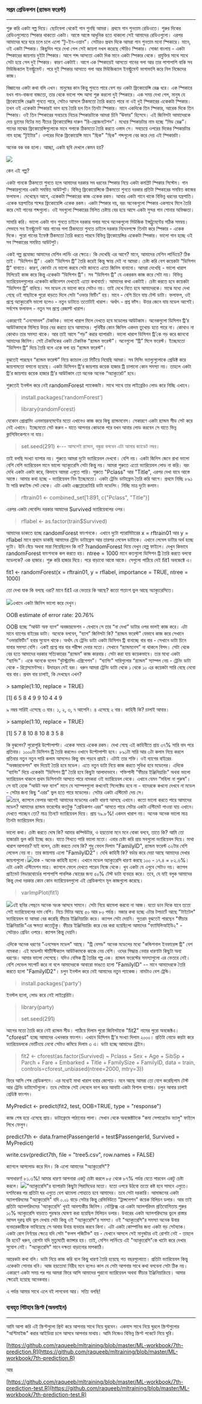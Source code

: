 ### সপ্তম প্রেডিকশন \(র‌্যান্ডম ফরেস্ট\)

---

শুরু করি একটা গল্প দিয়ে। ছোটবেলা থেকেই গান শুনছি আমরা। প্রথমে গান শুনতাম রেডিওতে। শুরুর দিকের রেডিওগুলোতে স্পিকার থাকতো একটা। আস্তে আস্তে আধুনিক হতে থাকলো সেই আমাদের রেডিওগুলো। এরপর আমাদের ঘরে ঘরে চলে চলে এলো “টু-ইন-ওয়ান”।  সেটারও প্রথম দিকে আমরা গান শুনতাম মনো স্পিকারে। মানে, ওই একটা স্পিকার। কিছুদিন পরে দেখা গেল সেই জায়গা দখল করেছে স্টেরিও স্পিকার। সোজা বাংলায় - একটা স্পিকারের জায়গায় দুইটা স্পিকার। আগে শব্দ আসতো একটা দিক মানে একটা স্পিকার থেকে। প্রযুক্তির সাথে সাথে সেটা হয়ে গেল দুই স্পিকার। কারণ একটাই। আগে এক স্পিকারেই আসতো গানের গলা আর তার পাশাপাশি বাকি সব মিউজিক্যাল ইনস্ট্রুমেন্ট। পরে দুই স্পিকার আসাতে গলা আর মিউজিক্যাল ইনস্ট্রুমেন্ট ভাগাভাগি করে নিল নিজেদের কাজ।

বিজ্ঞানের একটা কথা বলি এখন। মানুষের কান কিন্তু শুনতে পারে বেশ বড় একটা ফ্রিকোয়েন্সি রেঞ্জ ধরে। এক স্পিকারে যখন গান-বাজনা বাজতো, তার থেকে ভালো শব্দ আসা শুরু করলো দুই স্পিকারে। এক সময় দেখা গেল, মানুষ যে ফ্রিকোয়েন্সি রেঞ্জটা শুনতে পারে, সেটাও আসলে ঠিকমতো তৈরি করতে পারে না ওই দুই স্পিকারের একেকটা স্পিকার। তখন ওই একেকটা স্পিকারই ভাগ হয়ে তৈরি হল তিন তিনটা স্পিকার। মানে একদিকে তিন স্পিকার, আরেক দিকে তিন স্পিকার। ওই তিন স্পিকারের সবচেয়ে নিচের স্পিকারটাকে আমরা চিনি “ঊফার” হিসেবে। এই জিনিসটা আমাদেরকে দেয় ড্রামের বিটের মত নীচের ফ্রিকোয়েন্সির দারুন “রি-প্রেজেনটেশন”। মধ্যের স্পিকারটার নাম হচ্ছে “মিড রেঞ্জ”। গানের মাঝের  ফ্রিকোয়েন্সিগুলোকে মানে গলাকে ঠিকমতো তৈরি করতে ওস্তাদ সে। সবচেয়ে ওপরের দিকের স্পিকারটার নাম হচ্ছে “টুইটার”। ওপরের দিকে ফ্রিকোয়েন্সি মানে "ছিক" "ছিক" শব্দগুলো বের করে দেয় এই স্পিকারটা।

অনেক বক বক হলো। আচ্ছা, একটা ছবি দেখলে কেমন হয়?

![](/assets/speaker.jpg)

কেন এই গল্প?

একটা গানকে ঠিকমতো শুনতে হলে আমাদের দরকার সব  ধরনের স্পিকার নিয়ে একটা কমপ্লিট স্পিকার সিস্টেম। গান স্পিকারগুলোর একটা সমন্বিত আউটপুট। বিভিন্ন ফ্রিকোয়েন্সিকে ঠিকমতো শুনতে দরকার প্রতিটা স্পিকারের সমন্বিত কাজের ফলাফল। দেখেছেন আগে, একেকটা স্পিকারের কাজ একেক রকম। আবার একটা গানে থাকে বিভিন্ন ধরনের যন্ত্রপাতি। একেক যন্ত্রপাতির শব্দের ফ্রিকোয়েন্সি একেক রকম। একটা স্পিকার নয়, বরং অনেকগুলো স্পিকার একসাথে মিলে তৈরি করে সেই গানের শব্দগুলো। ওই সবগুলো স্পিকারের মিলিত চেষ্টায় বের হয়ে আসে একটা সুন্দর গান শোনার অভিজ্ঞতা।

সামারি করি। ভালো একটা গান শুনতে চাইলে দরকার গলার সাথে অনেকগুলো মিউজিক ইন্সট্রুমেন্টের সঠিক সমন্বয়। সেভাবে সব ইনস্ট্রুমেন্ট আর গানের গলা ঠিকমতো শুনতে চাইলে দরকার নিদেনপক্ষে তিনটা করে স্পিকার - একেক দিকে। পুরো গানের ইফেক্ট ঠিকমতো তৈরি করতে পারবে বিভিন্ন ফ্রিকোয়েন্সির একেকটা স্পিকার। ভালো গান হচ্ছে ওই সব স্পিকারের সমন্বিত আউটপুট।

একই গল্প প্রযোজ্য আমাদের মেশিন লার্নিং এর ক্ষেত্রে। কি দেখেছি এর আগে? মানে, আমাদের মেশিন লার্নিংয়ে? ঠিক তাই। “ডিসিশন ট্রি”। একটা “ডিসিশন ট্রি” তৈরি করেই কিন্তু ক্ষান্ত দেই না আমরা। চেষ্টা করি বেশ কয়েকটা “ডিসিশন ট্রি” বানাতে। কারণ, কোনটা যে ভালো করবে সেটা জানতে এতো জিনিস বানানো। আমরা দেখেছি - ভালো খারাপ মিলিয়েই কাজ করে কিন্তু একেকটা “ডিসিশন ট্রি”। সব “ডিসিশন ট্রি” যে একরকম কাজ করে সেটা নয়। বিভিন্ন ভ্যারিয়েবলগুলোর একেকটা কম্বিনেশন দেখতেই এতো কথাবার্তা। আমাদের কথা একটাই। চেষ্টা করতে হবে কয়েকটা “ডিসিশন ট্রি” বানিয়ে। সব মডেল যে ভালো করে সেটাও নয়। তাই দেখে নিতে হবে আমাদেরকে। মাঝে মধ্যে দেখা গেছে ওই গাছটাকে পুরো বাড়তে দিলে সেটা “ওভার ফিটিং” হয়। মানে - বেশি চিনে যায় টেস্ট ডাটা। ফলাফল, ওই প্রশ্নে অ্যাক্যুরেসি ভালো হলেও - নতুন ডাটাতে ততোটাই খারাপ। অর্থাৎ - প্ৰশ্ন ফাঁস। উত্তর জেনে যায় মডেল আগেই। সর্বশেষ ফলাফল - নতুন সব প্রশ্নে রেজাল্ট খারাপ।

একারণেই “এনসেমবল” টেকনিক। ভালো খারাপ মিলে দেখতে হবে মডেলের আউটকাম। অনেকগুলো ডিসিশন ট্রি’র আউটকামকে মিলিয়ে উত্তর বের করতে হবে আমাদের। পৃথিবীর কোন জিনিস একদম তুখোড় হতে পারে না। কোথাও না কোথাও তার সমস্যা থাকে। আর তাই আসে “গড়” করার ব্যাপারটা। ভালো খারাপ ডিসিশন ট্রি’কে গড় করে জানবো আমাদের জিনিস। সেই টেকনিকের একটা টেকনিক “র‌্যান্ডম ফরেস্ট”। অনেগুলো “ট্রি” মিলে ফরেস্ট। ইচ্ছেমতো “ডিসিশন ট্রি” দিয়ে তৈরি বলে একে বলা হয় “র‌্যান্ডম ফরেস্ট”।

বুঝতেই পারছেন “র‌্যান্ডম ফরেস্ট” নিয়ে ক্যাচাল তো মিটিয়ে নিয়েছি আমরা। সব মিসিং ভ্যাল্যুগুলোকে প্রেডিক্ট করে জায়গামতো বসানো হয়েছে। একটা ডিসিশন ট্রি’র জায়গায় কয়েক হাজার ট্রি চালানো কোন সমস্যা নয়। তাহলে একটা ট্রি’র জায়গায় কয়েক হাজার ট্রি’র আউটকাম তো অনেক অনেক “অ্যাক্যুরেট” হবে।

শুরুতেই ইনস্টল করে নেই randomForest প্যাকেজটা। সাথে সাথে তার লাইব্রেরিও লোড করে নিচ্ছি এখানে।

> install.packages\('randomForest'\)
>
> library\(randomForest\)

যেকোন প্রোগ্রামিং এনভায়রনমেন্টের মতো এখানেও কাজ করে কিছু র‌্যান্ডমনেস। সেকারণে একটা র‌্যান্ডম সীড সেট করে নেই এখানে। ইচ্ছেমতো সেট করুন - যাতে আপনার কোডকে পরে যখন আবার লোড করবেন সে যাতে ভিন্ন ক্লাসিফিকেশনে না যায়।

> set.seed\(291\)   ←-- আসলেই র‌্যান্ডম, বন্ধুরা বলবেন এটা আমার ক্যাডেট নম্বর।

তাই বলছি সংখ্যা ব্যাপার নয়। শুরুতে আমরা দুটো ভ্যারিয়েবল দেখবো। বেশি নয়। একটা জিনিস জেনে রাখা ভালো বেশি বেশি ভ্যারিয়েবল মানে ভালো অ্যাক্যুরেসি সেটা কিন্তু নয়। আমরা শুরুতে এতো ভ্যারিয়েবল লোড না করি। বরং দেখি একটা একটা করে, কিভাবে আমরা এগুতে পারি। শুরুতে "Pclass" আর "Title", এরপর দেখা যাবে আস্তে আস্তে। আমার কথা হচ্ছে - ভ্যারিয়েবল নিন ইচ্ছেমতো। একটা ট্রেনিং ডাটাফ্রেম তৈরি করি আগে। প্রথমে নিচ্ছি ৮৯১ টা সারি কম্বাইন্ড সেট থেকে। এটা একটা এক্সপ্লোরেটোরি ডাটা মডেলিং। নিচ্ছি মাত্র দুটো কলাম।

> rftrain01 &lt;- combined\_set\[1:891, c\("Pclass", "Title"\)\]

এরপর একটা লেবেলিং দরকার আমাদের Survived ভ্যারিয়েবলের ওপর।

> rflabel &lt;- as.factor\(train$Survived\)

আমাদের ডাকতে হচ্ছে randomForest ফাংশনকে। এখানে দুটো প্যারামিটারের x = rftrain01 আর y = rflabel মানে প্রথমে ডাকছি আমাদের ট্রেনিং ডাটাফ্রেম আর তারপর লেবেল ডাটাকে। এখানে লেবেল ডাটার অর্থ হচ্ছে দুটো। উনি বেঁচে অথবা মারা গিয়েছিলেন কি না? ?randomForest দিয়ে দেখুন হেল্প ফাইলে। দেখুন কিভাবে randomForest ফাংশনকে কল করতে হয়। ntree = 1000 মানে কতগুলো ডিসিশন ট্রি তৈরি করতে বলবো মডেলকে? এক হাজার। শুরু করি হাজার দিয়ে। পরে বাড়াবো আস্তে আস্তে। সেগুলো পাঠিয়ে দেই fit1 অবজেক্টে এ।

fit1 &lt;- randomForest\(x = rftrain01, y = rflabel, importance = TRUE, ntree = 1000\)

তো দেখা যাক কি বলছে ওরা? মানে fit1 এর ভেতরে কি আছে? কতো শতাংশ ভুল আছে অ্যাক্যুরেসিতে।

![](/assets/rf1.png)এখানে একটা জিনিস ভালো করে দেখুন।

OOB estimate of  error rate: 20.76%

OOB হচ্ছে “আউট অফ ব্যাগ” অবজারভেশন - যেখানে সে তার “না দেখা” ডাটার ওপর ভালই কাজ করে। এটা মানে ব্যাগের বাইরের ডাটা। অনেকে বলবেন, “ব্যাগ” জিনিসটা কি? “র‌্যান্ডম ফরেস্ট” যেভাবে কাজ করে সেখানে “ওভারফিটিং” হবার সুযোগ থাকে। অর্থাৎ যে ট্রেনিং ডাটা একটা ডিসিশন ট্রি বানাচ্ছে বার বার - সেখানে ডাটা চিনে যাবার সমস্যা বেশি। একই প্রশ্নে বার বার পরীক্ষা দেবার মতো। সেখানে “র‌্যান্ডমনেস” না থাকলে বিপদ। সেটা থেকে বের হতে আমাদের দরকার সত্যিকারের “র‌্যান্ডম” কাজ কারবার। সেটা করা যায় কয়েকভাবে। তার মধ্যে একটা  “ব্যাগিং”। একে অনেকে বলেন “বুটস্ট্র্যাপিং এগ্রিগেশন”। “ব্যাগিং” সারিগুলোর “র‌্যান্ডম” স্যাম্পল নেয় - ট্রেনিং ডাটা থেকে - রিপ্লেসমেন্টসহ। উদাহরন দেই বরং। ধরুন আমরা ট্রেনিং ডাটা থেকে ১ থেকে ১০ এর কয়েকটা সারি বেছে নেবো বার বার। প্রথম বার চালাই, কি দেখছেন এখন?

&gt; sample\(1:10, replace = TRUE\)

\[1\]  6  5  8  4  9  9 10  4  4  9

৯ নম্বর সারিই এসেছে ৩ বার। ১, ২, ৩, ৭ আসেনি। ৪ এসেছে ২ বার। কাহিনী কি? চালাই আবার।

&gt; sample\(1:10, replace = TRUE\)

\[1\]  5  7  8 10  8 10  8  3  5  8

কি বুঝলেন? পুরোপুরি উল্টোপাল্টা। একেক সময়ে একেক রকম। দেখা গেছে এই কাহিনীতে প্রায় ৩৭% সারি বাদ পরে প্রতিবার। ১০০০টা ডিসিশন ট্রি তৈরি করলেও ওখানে উল্টোপাল্টা হবে। ৮৯১টা সারি আর ৩টা কলাম নিয়ে করলে প্রতিবার নতুন নতুন সারি কলাম আসলেও কিছু বাদ পড়বে প্রায়ই। এটাই তার শক্তি। ওই ব্যাগের বাইরের “অবজারভেশন” বাদ দিয়েই তৈরি হবে মডেল। এতে নতুন ডাটা নিয়ে কাজ করতে সুবিধা হবে মডেলের। এদিকে “ব্যাগিং” দিয়ে একেকটা “ডিসিশন ট্রি” তৈরি হবে কিছুটা আলাদাভাবে। শক্তিশালী “ফীচার ইঞ্জিনিয়ারিং” অথবা ভালো ভ্যারিয়েবল থাকলে প্রথম ডিসিশনটা আসতে পারে নামকরা ওই ভ্যারিয়েবল থেকে। এখানে যেমন “মহিলা না পুরুষ”। সে যাই হোক “আউট অফ ব্যাগ” মানে যে স্যাম্পলগুলো কখনোই সিলেক্টেড হবে না - যাদেরকে কখনো দেখবে না মডেল - সেটার জন্য কিছু “এরর” ভুল হতে পারে মডেলের। সেটার একটা এস্টিমেট দেয় সে।  
![](/assets/oob.png)তবে, ক্যাগলে ফেলার আগেই আমাদের মডেলের একটা ধারণা আসছে এখানে। কতো ভালো করতে পারে আমাদের মডেল? আমাদের র‌্যান্ডম  ফরেস্টের কতটুকু “প্রেডিকশন এরর” আসতে পারে সেটার একটা এস্টিমেট পাওয়া যায় এখানে। দেখতে পাচ্ছেন তো? মাত্র তিনটে ভ্যারিয়েবল দিয়ে। প্রায় ৭৯.৮%! একদম খারাপ নয়। অনেক অনেক ভালো মাত্র তিনটা ভ্যারিয়েবল দিয়ে।

ভালো কথা। চেষ্টা করতে দোষ কি? আমার কম্পিউটার, ও হয়তোবা মনে মনে বোকা বলবে, তাতে কি? আমি তো হাজারটা ভুল করি ইচ্ছে করে। যাতে শিখতে পারি ভালো মতো। এবার চেষ্টা করি প্রায় সবগুলো ভ্যারিয়েবল দিয়ে। মাথা খারাপ আপনার? যাই বলেন, চেষ্টা করতে দোষ কি? শুধু ফেলে দিলাম "FamilyID", র‌্যান্ডম  ফরেস্ট ৩২টার বেশি লেভেল নেয় না। তার জায়গায় এলো "FamilyID2"। দেখি কাহিনী কি? বর্ডার করে দেয়া আছে আমাদের দেখার জায়গাগুলো।![](/assets/pred7.png)যাক - অনেক কাহিনী হলো। এখানে মডেল অ্যাক্যুরেসি ধারণা করছে ১০০ - ১৭.৪ = ৮২.৬%। এটা একটা এস্টিমেশন মাত্র। ক্যাগলে ফেলে দেখতে পারেন নিজে থেকে। খুব একটা যে এগুবে সেটাও নয়। ক্যাগল প্রাইভেট লিডারবোর্ডের পাশাপাশি পাবলিক স্কোরের জন্য ৫০% টেস্ট ডাটা ব্যবহার করে। তবে, যে যাই বলুক আমাদের কিন্তু দেখা দরকার কোন কোন ভ্যারিয়েবলগুলো এই প্রেডিকশনে মূল কাজগুলো করেছে।

> varImpPlot\(fit1\)

![](/assets/plot.png)এই ছবির পেছনে অনেক অংক আসবে সামনে। সেটা নিয়ে ঝামেলা করবো না আজ। যতো ডান দিকে যাবে ততো সেই ভ্যারিয়েবলের দাম বেশি। নিচে মিটার আছে ৫০ আর ৮০ পর্যন্ত। মজার কথা হচ্ছে এটার টপচার্টে আছে "টাইটেল" ভ্যারিয়েবল যা আমরা বের করেছি ফীচার ইঞ্জিনিয়ারিং করে। ক্যাগল সেটা দেয়নি। সুতরাং বুঝতেই পারছেন "ফীচার ইঞ্জিনিয়ারিং"এর ক্ষমতা কতোটুকু। ফীচার ইঞ্জিনিয়ারিং করে বের করা হয়েছিলো আমাদের "ফ্যামিলিআইডি২" - সেটারও গ্রেডিং ওপরে। ক্যাগল কিন্তু দেয়নি।

এদিকে অনেক ধরণের "এনসেম্বল মডেল" আছে। "ট্রি বেসড" অনেক মডেলের মধ্যে "কন্ডিশনাল ইনফারেন্স ট্রি" বেশ নামকরা। এই মডেলটা স্টাটিস্টিক্যাল আউটকামকে কাজে নেয় বেশি। ওদের সিদ্ধান্ত নেবার ধারণাটা কিছুটা অন্য ধরণের। আমার ভালো লেগেছে। যদিও বেসিক ট্রি তৈরির গল্প এক। র‌্যান্ডম  ফরেস্টের সমস্যাগুলো এর ভেতরে নেই। বেশি লেভেল সাপোর্ট করে না বলে আমাদেরকে আবারো ভাঙতে হলো "FamilyID" -- মানে আমাদেরকে তৈরি করতে হলো "FamilyID2"। চলুন ইনস্টল করে নেই আমাদের নতুন প্যাকেজ। নামটাও বেশ ট্রেন্ডি।

> install.packages\('party'\)

ইনস্টল হলো, লোড করে নেই লাইব্রেরিটা।

> library\(party\)
>
> set.seed\(291\)

আগের মতো তৈরি করে নেই র‌্যান্ডম সীড। পাঠিয়ে দিলাম পুরো জিনিসটাকে "fit2" নামের পুরো অবজেক্টএ। "cforest" হচ্ছে আমাদের এখনকার ফাংশন। এখানে ডিসিশন ট্রি'র সংখ্যা দিলাম ২০০০। প্রতিটা নোডে কয়টা করে ভ্যারিয়েবলকে ভোটিংয়ে নেবো সেটাও কমিয়ে দিলাম ৩ এ। ডাটা হচ্ছে আমাদের ট্রেইন।

> fit2 &lt;- cforest\(as.factor\(Survived\) ~ Pclass + Sex + Age + SibSp + Parch + Fare + Embarked + Title + FamilySize + FamilyID, data = train, controls=cforest\_unbiased\(ntree=2000, mtry=3\)\)

ফিরে আসি শেষ প্রেডিকশনে। এর মধ্যেই মাথা খারাপ হবার জোগাড়। মনে আছে আমরা তো যোগ করেছিলাম টেস্ট আর ট্রেনিং ডাটাসেটগুলো। তবে সেটাকে সেই লেবেলে ভাগ করে আনাটা একটা বিশাল ব্যাপার। চলুন আবার চালাই প্রেডিক্ট ফাংশন।

MyPredict &lt;- predict\(fit2, test, OOB=TRUE, type = "response"\)

কাজ শেষ হয়ে এসেছে প্রায়। ডাটাফ্রেমে পাঠানোর পালা। সেখান থেকে অবজেক্টটাকে "কমা সেপারেটেড ভ্যালু" ফাইলে লিখে ফেলুন।

predict7th &lt;- data.frame\(PassengerId = test$PassengerId, Survived = MyPredict\)

write.csv\(predict7th, file = "tree5.csv", row.names = FALSE\)

ক্যাগলে আপলোড করে দিন। কি এলো আমাদের "অ্যাক্যুরেসি"?

অসাধারণ! ৮১.৩%! আমার ধারণা আপনারা একটু চেষ্টা করলে ৮৫ থেকে ৮৭% পর্যন্ত যেতে পারবেন একটু চেষ্টা করলে। ![](/assets/kaggle-final.png)"অ্যাক্যুরেসি"র ব্যাপারটা কিছুটা পিরামিডের মতো।  যতো ওপরে উঠবো ততো কষ্ট হবে সামনে এগুতে। দশমিকের পর প্রতিটা ঘর এগুতে বেশ ঝামেলা পোহাতে হবে আমাদের। তবে সেটা দরকারি। আমাজনের একটা অ্যালগরিদমের "অ্যাক্যুরেসি" যদি ০.০১ বাড়ে সেটার কিন্তু রেভিনিউতে "ট্রান্সলেশন" কয়েক বিলিয়ন ডলার। আর তাই প্রতিটা অ্যালগরিদমের 'অ্যাক্যুরেসি' খুবই আবশ্যকীয় জিনিস। নেটফ্লিক্স এর একটা অ্যালগরিদম প্রতিযোগিতায় শুরুর ১০% অ্যাক্যুরেসি বাড়াতে পুরস্কার ঘোষণা করা হয়েছিল মিলিয়ন ডলার। উবারের একটা অ্যালগরিদমের ভুলে রাস্তার আসল দূরত্ব যদি ভুল দেখায় সেটা কিন্তু ওই "অ্যাক্যুরেসি"র সমস্যা। ওই "অ্যাক্যুরেসি"র সমস্যা অনেক উবার ব্যবহারকারীকে ভাবিয়েছে সে আবার উবার ব্যবহার করবে কিনা। এটা একটা কোম্পানির জন্য একটা বড় সেটব্যাক। একটা রোগ নির্ণয়ের ক্ষেত্রে যদি সেটা "ফলস পজিটিভ" হয় - যেখানে আসলে সেই মানুষটার ওই রোগটা নেই - তাহলে কি হবে? ধরুন, রোগটা যদি মৃত্যুঘাতী ক্যান্সার হয়। তাই, মেশিন লার্নিংয়ে এই "অ্যাক্যুরেসি"কে খাটো করে দেখার সুযোগ নেই। "অ্যাক্যুরেসি" মানে দক্ষতা বাড়ানোর মাপকাঠি।

আরেকটা কথা বলি। ডাটা নিয়ে কাজ করি বলে কিছু ধারণা তৈরি হয়েছে গত বছরগুলোতে। প্রতিটা ভ্যারিয়েবল কিন্তু একেকটা সোনার খনি। আজ হয়তোবা নিরীহ মনে হলেও কাল যে সেটা আপনার সাথে কথা বলবেনা সেটা ঠিক নয়। একারণে একটা সময় পর পর আমরা ফিরে আসি আমাদের পুরানো ভ্যারিয়েবল অথবা ফীচার ইঞ্জিনিয়ারিংয়ে। আমার ক্ষেত্রেই হয়েছে অনেকবার।

এ পর্যন্ত আমার সাথে এলে বই লাগবেনা আর। সত্যি বলছি!

### ব্যবহৃত গিটহাব স্ক্রিপ্ট \(অনলাইন\)

---

আমি আশা করি এই স্ক্রিপ্টগুলো প্রিন্ট করে আপনার সাথে নিয়ে ঘুরবেন। একমাস সাথে নিয়ে ঘুরলে স্ক্রিপ্টগুলোর "অপ্টিমাইজ" করার আইডিয়া চলে আসবে আপনার মাথায়। আমি নিজেও বিভিন্ন স্ক্রিপ্ট পকেটে নিয়ে ঘুরি। 

[https://github.com/raqueeb/mltraining/blob/master/ML-workbook/7th-prediction.R](https://github.com/raqueeb/mltraining/blob/master/ML-workbook/7th-prediction.R)

আর

[https://github.com/raqueeb/mltraining/blob/master/ML-workbook/7th-prediction-test.R](https://github.com/raqueeb/mltraining/blob/master/ML-workbook/7th-prediction-test.R)

